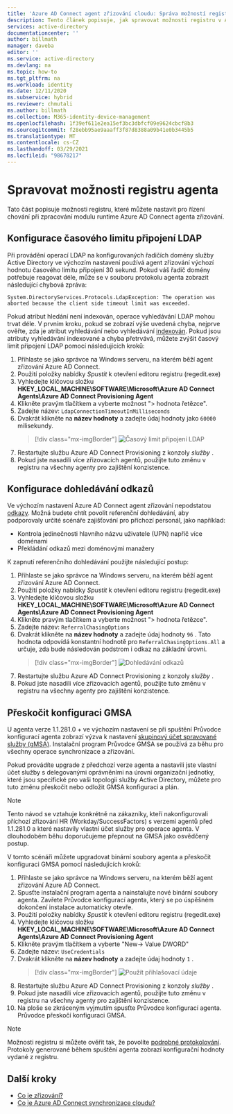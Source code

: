 ```yaml
---
title: 'Azure AD Connect agent zřizování cloudu: Správa možností registru | Microsoft Docs'
description: Tento článek popisuje, jak spravovat možnosti registru v Azure AD Connect agenta zřizování cloudu.
services: active-directory
documentationcenter: ''
author: billmath
manager: daveba
editor: ''
ms.service: active-directory
ms.devlang: na
ms.topic: how-to
ms.tgt_pltfrm: na
ms.workload: identity
ms.date: 12/11/2020
ms.subservice: hybrid
ms.reviewer: chmutali
ms.author: billmath
ms.collection: M365-identity-device-management
ms.openlocfilehash: 1f39ef611e2ea15ef3bc3dbfcf09e9624cbcf8b3
ms.sourcegitcommit: f28ebb95ae9aaaff3f87d8388a09b41e0b3445b5
ms.translationtype: MT
ms.contentlocale: cs-CZ
ms.lasthandoff: 03/29/2021
ms.locfileid: "98678217"
---
```

# <a name="manage-agent-registry-options"></a>Spravovat možnosti registru agenta

Tato část popisuje možnosti registru, které můžete nastavit pro řízení chování při zpracování modulu runtime Azure AD Connect agenta zřizování. 

## <a name="configure-ldap-connection-timeout"></a>Konfigurace časového limitu připojení LDAP
Při provádění operací LDAP na konfigurovaných řadičích domény služby Active Directory ve výchozím nastavení používá agent zřizování výchozí hodnotu časového limitu připojení 30 sekund. Pokud váš řadič domény potřebuje reagovat déle, může se v souboru protokolu agenta zobrazit následující chybová zpráva: 

`
System.DirectoryServices.Protocols.LdapException: The operation was aborted because the client side timeout limit was exceeded.
`

Pokud atribut hledání není indexován, operace vyhledávání LDAP mohou trvat déle. V prvním kroku, pokud se zobrazí výše uvedená chyba, nejprve ověřte, zda je atribut vyhledávání nebo vyhledávání [indexován](/windows/win32/ad/indexed-attributes). Pokud jsou atributy vyhledávání indexované a chyba přetrvává, můžete zvýšit časový limit připojení LDAP pomocí následujících kroků: 

1. Přihlaste se jako správce na Windows serveru, na kterém běží agent zřizování Azure AD Connect.
1. Použití položky nabídky *Spustit* k otevření editoru registru (regedit.exe) 
1. Vyhledejte klíčovou složku **HKEY_LOCAL_MACHINE\SOFTWARE\Microsoft\Azure AD Connect Agents\Azure AD Connect Provisioning Agent**
1. Klikněte pravým tlačítkem a vyberte možnost "> hodnota řetězce".
1. Zadejte název: `LdapConnectionTimeoutInMilliseconds`
1. Dvakrát klikněte na **název hodnoty** a zadejte údaj hodnoty jako `60000` milisekundy.
    > [!div class="mx-imgBorder"]
    > ![Časový limit připojení LDAP](media/how-to-manage-registry-options/ldap-connection-timeout.png)
1. Restartujte službu Azure AD Connect Provisioning z konzoly *služby* .
1. Pokud jste nasadili více zřizovacích agentů, použijte tuto změnu v registru na všechny agenty pro zajištění konzistence. 

## <a name="configure-referral-chasing"></a>Konfigurace dohledávání odkazů
Ve výchozím nastavení Azure AD Connect agent zřizování nepodstatou [odkazy](/windows/win32/ad/referrals). Možná budete chtít povolit referenční dohledávání, aby podporovaly určité scénáře zajišťování pro příchozí personál, jako například: 
* Kontrola jedinečnosti hlavního názvu uživatele (UPN) napříč více doménami
* Překládání odkazů mezi doménovými manažery

K zapnutí referenčního dohledávání použijte následující postup:

1. Přihlaste se jako správce na Windows serveru, na kterém běží agent zřizování Azure AD Connect.
1. Použití položky nabídky *Spustit* k otevření editoru registru (regedit.exe) 
1. Vyhledejte klíčovou složku **HKEY_LOCAL_MACHINE\SOFTWARE\Microsoft\Azure AD Connect Agents\Azure AD Connect Provisioning Agent**
1. Klikněte pravým tlačítkem a vyberte možnost "> hodnota řetězce".
1. Zadejte název: `ReferralChasingOptions`
1. Dvakrát klikněte na **název hodnoty** a zadejte údaj hodnoty `96` . Tato hodnota odpovídá konstantní hodnotě pro `ReferralChasingOptions.All` a určuje, zda bude následován podstrom i odkaz na základní úrovni. 
    > [!div class="mx-imgBorder"]
    > ![Dohledávání odkazů](media/how-to-manage-registry-options/referral-chasing.png)
1. Restartujte službu Azure AD Connect Provisioning z konzoly *služby* .
1. Pokud jste nasadili více zřizovacích agentů, použijte tuto změnu v registru na všechny agenty pro zajištění konzistence.

## <a name="skip-gmsa-configuration"></a>Přeskočit konfiguraci GMSA
U agenta verze 1.1.281.0 + ve výchozím nastavení se při spuštění Průvodce konfigurací agenta zobrazí výzva k nastavení [skupinový účet spravované služby (gMSA)](/windows-server/security/group-managed-service-accounts/group-managed-service-accounts-overview). Instalační program Průvodce GMSA se používá za běhu pro všechny operace synchronizace a zřizování. 

Pokud provádíte upgrade z předchozí verze agenta a nastavili jste vlastní účet služby s delegovanými oprávněními na úrovni organizační jednotky, které jsou specifické pro vaši topologii služby Active Directory, můžete pro tuto změnu přeskočit nebo odložit GMSA konfiguraci a plán. 

> [!NOTE]
> Tento návod se vztahuje konkrétně na zákazníky, kteří nakonfigurovali příchozí zřizování HR (Workday/SuccessFactors) s verzemi agentů před 1.1.281.0 a které nastavily vlastní účet služby pro operace agenta. V dlouhodobém běhu doporučujeme přepnout na GMSA jako osvědčený postup.  

V tomto scénáři můžete upgradovat binární soubory agenta a přeskočit konfiguraci GMSA pomocí následujících kroků: 

1. Přihlaste se jako správce na Windows serveru, na kterém běží agent zřizování Azure AD Connect.
1. Spusťte instalační program agenta a nainstalujte nové binární soubory agenta. Zavřete Průvodce konfigurací agenta, který se po úspěšném dokončení instalace automaticky otevře. 
1. Použití položky nabídky *Spustit* k otevření editoru registru (regedit.exe) 
1. Vyhledejte klíčovou složku **HKEY_LOCAL_MACHINE\SOFTWARE\Microsoft\Azure AD Connect Agents\Azure AD Connect Provisioning Agent**
1. Klikněte pravým tlačítkem a vyberte "New-> Value DWORD"
1. Zadejte název: `UseCredentials`
1. Dvakrát klikněte na **název hodnoty** a zadejte údaj hodnoty `1` .  
    > [!div class="mx-imgBorder"]
    > ![Použít přihlašovací údaje](media/how-to-manage-registry-options/use-credentials.png)
1. Restartujte službu Azure AD Connect Provisioning z konzoly *služby* .
1. Pokud jste nasadili více zřizovacích agentů, použijte tuto změnu v registru na všechny agenty pro zajištění konzistence.
1. Na ploše se zkráceným vyjmutím spusťte Průvodce konfigurací agenta. Průvodce přeskočí konfiguraci GMSA. 


> [!NOTE]
> Možnosti registru si můžete ověřit tak, že povolíte [podrobné protokolování](how-to-troubleshoot.md#log-files). Protokoly generované během spuštění agenta zobrazí konfigurační hodnoty vydané z registru. 

## <a name="next-steps"></a>Další kroky 

- [Co je zřizování?](what-is-provisioning.md)
- [Co je Azure AD Connect synchronizace cloudu?](what-is-cloud-sync.md)

